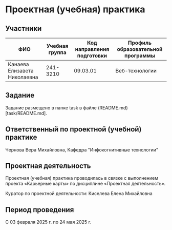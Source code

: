 # Проектная (учебная) практика

## Участники

| ФИО | Учебная группа | Код направления подготовки | Профиль образовательной программы |
|-----|----------------|----------------------------|-----------------------------------|
| Канаева Елизавета Николаевна | 241-3210 | 09.03.01 | Веб-технологии |

## Задание

Задание размещено в папке task в файле (README.md)[task/README.md].

## Ответственный по проектной (учебной) практике

Чернова Вера Михайловна, Кафедра "Инфокогнитивные технологии"

## Проектная деятельность

Проектная (учебная) практика проводилась в связке с выполнением проекта «Карьерные карты» по дисциплине «Проектная деятельность».

Куратор по проектной деятельности: Киселева Елена Михайловна

## Период проведения

С 03 февраля 2025 г. по 24 мая 2025 г.
